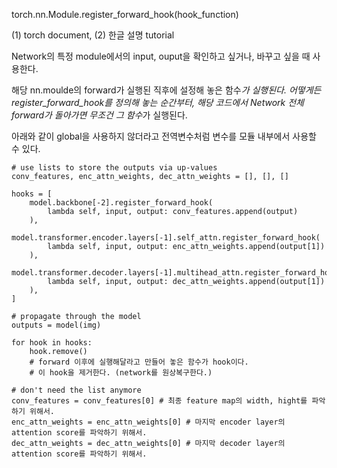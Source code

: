 torch.nn.Module.register_forward_hook(hook_function)

(1) torch document, (2) 한글 설명 tutorial

Network의 특정 module에서의 input, ouput을 확인하고 싶거나, 바꾸고 싶을 때 사용한다.

해당 nn.moulde의 forward가 실행된 직후에 설정해 놓은 함수*가 실행된다. 어떻게든 register_forward_hook를 정의해 놓는 순간부터, 해당 코드에서 Network 전체 forward가 돌아가면 무조건 그 함수*가 실행된다.

아래와 같이 global을 사용하지 않더라고 전역변수처럼 변수를 모듈 내부에서 사용할 수 있다.

```
# use lists to store the outputs via up-values
conv_features, enc_attn_weights, dec_attn_weights = [], [], []
      
hooks = [
    model.backbone[-2].register_forward_hook(
        lambda self, input, output: conv_features.append(output)
    ),
    model.transformer.encoder.layers[-1].self_attn.register_forward_hook(
        lambda self, input, output: enc_attn_weights.append(output[1])
    ),
    model.transformer.decoder.layers[-1].multihead_attn.register_forward_hook(
        lambda self, input, output: dec_attn_weights.append(output[1])
    ),
]
      
# propagate through the model
outputs = model(img)
      
for hook in hooks:
    hook.remove()
    # forward 이후에 실행해달라고 만들어 놓은 함수가 hook이다. 
    # 이 hook을 제거한다. (network를 원상복구한다.)
      
# don't need the list anymore
conv_features = conv_features[0] # 최종 feature map의 width, hight를 파악하기 위해서. 
enc_attn_weights = enc_attn_weights[0] # 마지막 encoder layer의 attention score를 파악하기 위해서.
dec_attn_weights = dec_attn_weights[0] # 마지막 decoder layer의 attention score를 파악하기 위해서.
```
